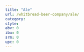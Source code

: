 ```yaml
---
title: "Ale"
url: /whitbread-beer-company/ale/
category: 
style: 
abv: 0
ibu: 0
srm: 0
upc: 0
---
```



